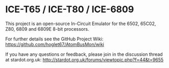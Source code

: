 # ICE-T65 / ICE-T80 / ICE-6809

This project is an open-source In-Circuit Emulator for the 6502, 65C02, Z80, 6809 and 6809E 8-bit processors.

For further details see the GitHub Project Wiki:
https://github.com/hoglet67/AtomBusMon/wiki

If you have any questions or feedback, please join in the discussion thread at stardot.org.uk:
http://stardot.org.uk/forums/viewtopic.php?f=44&t=9655
